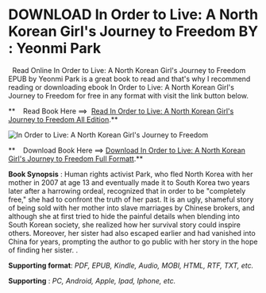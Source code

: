  **DOWNLOAD In Order to Live: A North Korean Girl's Journey to Freedom BY : Yeonmi Park**
========================================================================================

  Read Online In Order to Live: A North Korean Girl's Journey to Freedom EPUB by Yeonmi Park is a great book to read and that's why I recommend reading or downloading ebook In Order to Live: A North Korean Girl's Journey to Freedom for free in any format with visit the link button below.

**    Read Book Here ==>  [Read In Order to Live: A North Korean Girl's Journey to Freedom All Edition](https://goodreadbook.site/?book=014310974X).**

![In Order to Live: A North Korean Girl's Journey to Freedom](https://i.gr-assets.com/images/S/compressed.photo.goodreads.com/books/1458495551l/28439763.jpg)

**    Download Book Here ==> [Download In Order to Live: A North Korean Girl's Journey to Freedom Full Formatt](https://goodreadbook.site/?book=014310974X).**

**Book Synopsis** : Human rights activist Park, who fled North Korea with her mother in 2007 at age 13 and eventually made it to South Korea two years later after a harrowing ordeal, recognized that in order to be "completely free," she had to confront the truth of her past. It is an ugly, shameful story of being sold with her mother into slave marriages by Chinese brokers, and although she at first tried to hide the painful details when blending into South Korean society, she realized how her survival story could inspire others. Moreover, her sister had also escaped earlier and had vanished into China for years, prompting the author to go public with her story in the hope of finding her sister. .

**Supporting format**: _PDF, EPUB, Kindle, Audio, MOBI, HTML, RTF, TXT, etc._

**Supporting** : _PC, Android, Apple, Ipad, Iphone, etc._